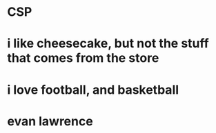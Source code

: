 # CSP
# i like cheesecake, but not the stuff that comes from the store

# i love football, and basketball
# evan lawrence